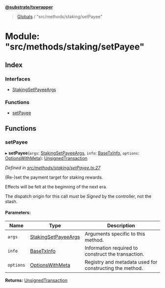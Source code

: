 **[@substrate/txwrapper](../README.md)**

> [Globals](../globals.md) / "src/methods/staking/setPayee"

# Module: "src/methods/staking/setPayee"

## Index

### Interfaces

* [StakingSetPayeeArgs](../interfaces/_src_methods_staking_setpayee_.stakingsetpayeeargs.md)

### Functions

* [setPayee](_src_methods_staking_setpayee_.md#setpayee)

## Functions

### setPayee

▸ **setPayee**(`args`: [StakingSetPayeeArgs](../interfaces/_src_methods_staking_setpayee_.stakingsetpayeeargs.md), `info`: [BaseTxInfo](../interfaces/_src_util_types_.basetxinfo.md), `options`: [OptionsWithMeta](../interfaces/_src_util_types_.optionswithmeta.md)): [UnsignedTransaction](../interfaces/_src_util_types_.unsignedtransaction.md)

*Defined in [src/methods/staking/setPayee.ts:27](https://github.com/paritytech/txwrapper/blob/18c85e5/src/methods/staking/setPayee.ts#L27)*

(Re-)set the payment target for staking rewards.

Effects will be felt at the beginning of the next era.

 The dispatch origin for this call must be _Signed_ by the controller, not the stash.

#### Parameters:

Name | Type | Description |
------ | ------ | ------ |
`args` | [StakingSetPayeeArgs](../interfaces/_src_methods_staking_setpayee_.stakingsetpayeeargs.md) | Arguments specific to this method. |
`info` | [BaseTxInfo](../interfaces/_src_util_types_.basetxinfo.md) | Information required to construct the transaction. |
`options` | [OptionsWithMeta](../interfaces/_src_util_types_.optionswithmeta.md) | Registry and metadata used for constructing the method.  |

**Returns:** [UnsignedTransaction](../interfaces/_src_util_types_.unsignedtransaction.md)
